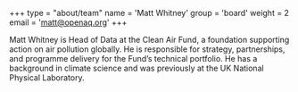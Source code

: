 +++
type = "about/team"
name = 'Matt Whitney'
group = 'board'
weight = 2
email = 'matt@openaq.org'
+++

Matt Whitney is Head of Data at the Clean Air Fund, a foundation supporting action on air pollution globally. He is responsible for strategy, partnerships, and programme delivery for the Fund’s technical portfolio. He has a background in climate science and was previously at the UK National Physical Laboratory. 